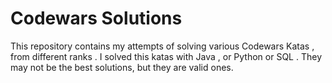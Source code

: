 # Codewars Solutions 
This repository contains my attempts of solving various Codewars Katas , from different ranks .
I solved this katas with Java , or Python or SQL .
They may not be the best solutions, but they are valid ones.
